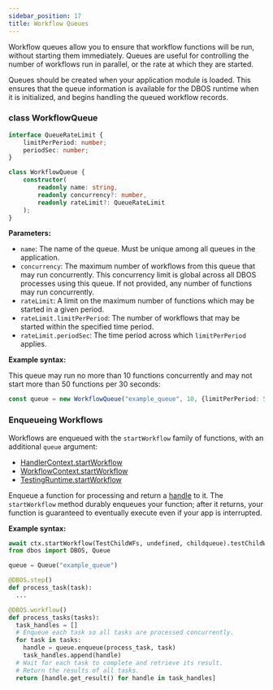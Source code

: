 ```yaml
---
sidebar_position: 17
title: Workflow Queues
---
```


Workflow queues allow you to ensure that workflow functions will be run, without starting them immediately.
Queues are useful for controlling the number of workflows run in parallel, or the rate at which they are started.

Queues should be created when your application module is loaded.  This ensures that the queue information is available for the DBOS runtime when it is initialized, and begins handling the queued workflow records.

### class WorkflowQueue

```typescript
interface QueueRateLimit {
    limitPerPeriod: number;
    periodSec: number;
}

class WorkflowQueue {
    constructor(
        readonly name: string,
        readonly concurrency?: number,
        readonly rateLimit?: QueueRateLimit
    );
}
```

**Parameters:**
- `name`: The name of the queue.  Must be unique among all queues in the application.
- `concurrency`: The maximum number of workflows from this queue that may run concurrently.
This concurrency limit is global across all DBOS processes using this queue.
If not provided, any number of functions may run concurrently.
- `rateLimit`: A limit on the maximum number of functions which may be started in a given period.
- `rateLimit.limitPerPeriod`: The number of workflows that may be started within the specified time period.
- `rateLimit.periodSec`: The time period across which `limitPerPeriod` applies.

**Example syntax:**

This queue may run no more than 10 functions concurrently and may not start more than 50 functions per 30 seconds:

```typescript
const queue = new WorkflowQueue("example_queue", 10, {limitPerPeriod: 50, periodSec: 30});
```


### Enqueueing Workflows

Workflows are enqueued with the `startWorkflow` family of functions, with an additional `queue` argument:
- [HandlerContext.startWorkflow](../reference/contexts.md#handlerctxtstartworkflow)
- [WorkflowContext.startWorkflow](../reference/contexts.md#workflowctxtstartworkflow)
- [TestingRuntime.startWorkflow](../reference/testing-runtime.md#runtimestartworkflowtarget-workflowuuid-params)

Enqueue a function for processing and return a [handle](../reference/workflow-handles.md) to it.
The `startWorkflow` method durably enqueues your function; after it returns, your function is guaranteed to eventually execute even if your app is interrupted.

**Example syntax:**

```python
await ctx.startWorkflow(TestChildWFs, undefined, childqueue).testChildWF(var1)
from dbos import DBOS, Queue

queue = Queue("example_queue")

@DBOS.step()
def process_task(task):
  ...

@DBOS.workflow()
def process_tasks(tasks):
  task_handles = []
  # Enqueue each task so all tasks are processed concurrently.
  for task in tasks:
    handle = queue.enqueue(process_task, task)
    task_handles.append(handle)
  # Wait for each task to complete and retrieve its result.
  # Return the results of all tasks.
  return [handle.get_result() for handle in task_handles]
```